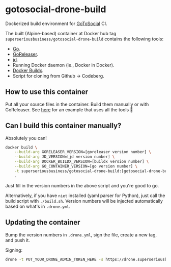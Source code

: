 # gotosocial-drone-build

Dockerized build environment for [GoToSocial](https://github.com/superseriousbusiness/gotosocial) CI.

The built (Alpine-based) container at Docker hub tag `superseriousbusiness/gotosocial-drone-build` contains the following tools:

- [Go](https://go.dev/).
- [GoReleaser](https://github.com/goreleaser/goreleaser).
- [jd](https://github.com/josephburnett/jd).
- Running Docker daemon (ie., Docker in Docker).
- [Docker Buildx](https://github.com/docker/buildx).
- Script for cloning from Github -> Codeberg.

## How to use this container

Put all your source files in the container. Build them manually or with GoReleaser. See [here](https://github.com/superseriousbusiness/gotosocial/blob/main/.drone.yml) for an example that uses all the tools 🦥

## Can I build this container manually?

Absolutely you can!

```bash
docker build \
    --build-arg GORELEASER_VERSION=[goreleaser version number] \
    --build-arg JD_VERSION=[jd version number] \
    --build-arg DOCKER_BUILDX_VERSION=[buildx version number] \
    --build-arg GO_CONTAINER_VERSION=[go version number] \
    -t superseriousbusiness/gotosocial-drone-build:[gotosocial-drone-build version number] \
    .
```

Just fill in the version numbers in the above script and you're good to go.

Alternatively, if you have `niet` installed (yaml parser for Python), just call the build script with `./build.sh`. Version numbers will be injected automatically based on what's in `.drone.yml`.

## Updating the container

Bump the version numbers in `.drone.yml`, sign the file, create a new tag, and push it.

Signing:

```bash
drone -t PUT_YOUR_DRONE_ADMIN_TOKEN_HERE -s https://drone.superseriousbusiness.org sign superseriousbusiness/gotosocial-drone-build --save
```
